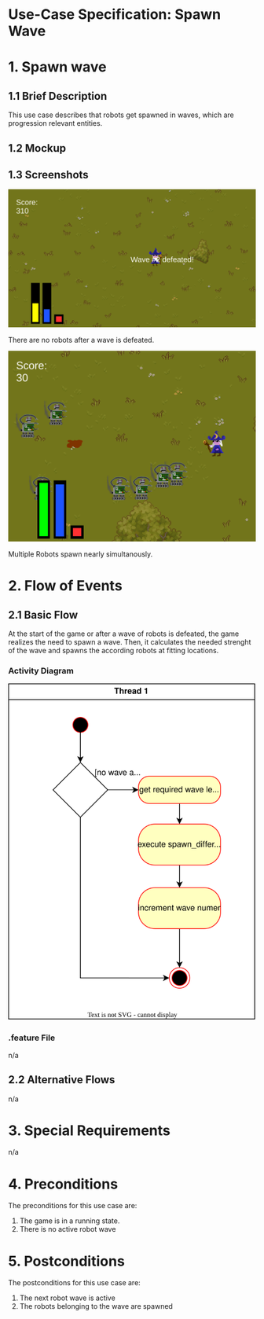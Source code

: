 # Use-Case Specification: Spawn Wave

# 1. Spawn wave

## 1.1 Brief Description
This use case describes that robots get spawned in waves, which are progression relevant entities.

## 1.2 Mockup


## 1.3 Screenshots
![Before Cast](../res/ss/hud.PNG)

There are no robots after a wave is defeated.

![After Cast](../res/ss/cast_spells_2.PNG)

Multiple Robots spawn nearly simultanously.

# 2. Flow of Events

## 2.1 Basic Flow
At the start of the game or after a wave of robots is defeated, the game realizes the need to spawn a wave. Then, it calculates the needed strenght of the wave and spawns the according robots at fitting locations.

### Activity Diagram
![Activity Diagram](../activity_diagrams/spawn_wave.svg)


### .feature File
n/a

## 2.2 Alternative Flows
n/a

# 3. Special Requirements
n/a

# 4. Preconditions
The preconditions for this use case are:
1. The game is in a running state.
3. There is no active robot wave

# 5. Postconditions
The postconditions for this use case are:
1. The next robot wave is active
2. The robots belonging to the wave are spawned

